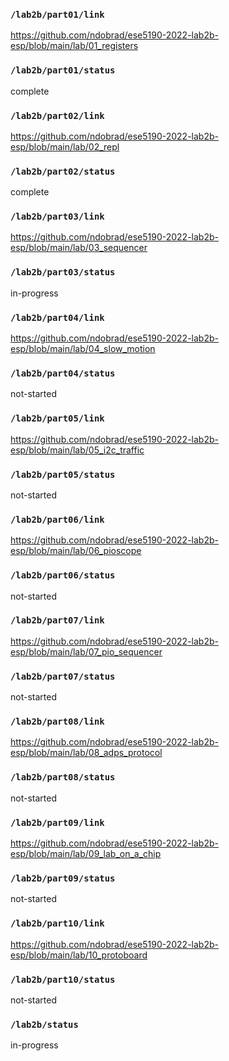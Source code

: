 ### `/lab2b/part01/link`
https://github.com/ndobrad/ese5190-2022-lab2b-esp/blob/main/lab/01_registers
### `/lab2b/part01/status`
complete
### `/lab2b/part02/link`
https://github.com/ndobrad/ese5190-2022-lab2b-esp/blob/main/lab/02_repl
### `/lab2b/part02/status`
complete
### `/lab2b/part03/link`
https://github.com/ndobrad/ese5190-2022-lab2b-esp/blob/main/lab/03_sequencer
### `/lab2b/part03/status`
in-progress
### `/lab2b/part04/link`
https://github.com/ndobrad/ese5190-2022-lab2b-esp/blob/main/lab/04_slow_motion
### `/lab2b/part04/status`
not-started
### `/lab2b/part05/link`
https://github.com/ndobrad/ese5190-2022-lab2b-esp/blob/main/lab/05_i2c_traffic
### `/lab2b/part05/status`
not-started
### `/lab2b/part06/link`
https://github.com/ndobrad/ese5190-2022-lab2b-esp/blob/main/lab/06_pioscope
### `/lab2b/part06/status`
not-started
### `/lab2b/part07/link`
https://github.com/ndobrad/ese5190-2022-lab2b-esp/blob/main/lab/07_pio_sequencer
### `/lab2b/part07/status`
not-started
### `/lab2b/part08/link`
https://github.com/ndobrad/ese5190-2022-lab2b-esp/blob/main/lab/08_adps_protocol
### `/lab2b/part08/status`
not-started
### `/lab2b/part09/link`
https://github.com/ndobrad/ese5190-2022-lab2b-esp/blob/main/lab/09_lab_on_a_chip
### `/lab2b/part09/status`
not-started
### `/lab2b/part10/link`
https://github.com/ndobrad/ese5190-2022-lab2b-esp/blob/main/lab/10_protoboard
### `/lab2b/part10/status`
not-started
### `/lab2b/status`
in-progress
